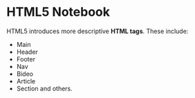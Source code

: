 # HTML5 Notebook

HTML5 introduces more descriptive **HTML tags**. These include: 

* Main 
* Header 
* Footer 
* Nav 
* Bideo 
* Article 
* Section and others.
